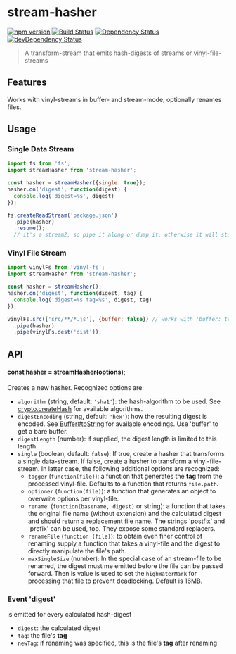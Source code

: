 # stream-hasher

[![npm version](https://img.shields.io/npm/v/stream-hasher.svg?style=flat-square)](https://www.npmjs.com/package/stream-hasher)
[![Build Status](https://secure.travis-ci.org/tapirdata/stream-hasher.png?branch=master)](https://travis-ci.org/tapirdata/stream-hasher) 
[![Dependency Status](https://david-dm.org/tapirdata/stream-hasher.svg)](https://david-dm.org/tapirdata/stream-hasher)
[![devDependency Status](https://david-dm.org/tapirdata/stream-hasher/dev-status.svg)](https://david-dm.org/tapirdata/stream-hasher#info=devDependencies)

> A transform-stream that emits hash-digests of streams or vinyl-file-streams

## Features

Works with vinyl-streams in buffer- and stream-mode, optionally renames files.

## Usage

### Single Data Stream

``` js
import fs from 'fs';
import streamHasher from 'stream-hasher';

const hasher = streamHasher({single: true});
hasher.on('digest', function(digest) {
  console.log('digest=%s', digest)
});

fs.createReadStream('package.json')
  .pipe(hasher)
  .resume();
  // it's a stream2, so pipe it along or dump it, otherwise it will stuck.
```

### Vinyl File Stream

``` js
import vinylFs from 'vinyl-fs';
import streamHasher from 'stream-hasher';

const hasher = streamHasher();
hasher.on('digest', function(digest, tag) {
  console.log('digest=%s tag=%s', digest, tag)
});

vinylFs.src(['src/**/*.js'], {buffer: false}) // works with 'buffer: true', too 
  .pipe(hasher)
  .pipe(vinylFs.dest('dist'));

```

## API

#### const hasher = streamHasher(options);

Creates a new hasher. Recognized options are:

- `algorithm` (string, default: `'sha1'`): the hash-algorithm to be used. See [crypto.createHash](https://nodejs.org/api/crypto.html#crypto_crypto_createhash_algorithm) for available algorithms.
- `digestEncoding` (string, default: `'hex'`): how the resulting digest is encoded. See [Buffer#toString](https://nodejs.org/api/buffer.html#buffer_buf_tostring_encoding_start_end) for available encodings. Use 'buffer' to get a bare buffer.
- `digestLength` (number): if supplied, the digest length is limited to this length.
- `single` (boolean, default: `false`): If true, create a hasher that transforms a single data-stream. If false, create a hasher to transform a vinyl-file-stream. In latter case, the following additional options are recognized:
  - `tagger` (`function(file)`): a function that generates the **tag** from the processed vinyl-file. Defaults to a function that returns `file.path`.
  - `optioner` (`function(file)`): a function that generates an object to overwrite options per vinyl-file.
  - `rename`: (`function(basename, digest)` or string): a function that takes the original file name (without extension) and the calculated digest and should return a replacement file name. The strings 'postfix' and 'prefix' can be used, too. They expose some standard replacers.
  - `renameFile` (`function (file)`): to obtain even finer control of renaming supply a function that takes a vinyl-file and the digest to directly manipulate the file's path. 
  - `maxSingleSize` (number): In the special case of an stream-file to be renamed, the digest must me emitted before the file can be passed forward. Then is value is used to set the `highWaterMark` for processing that file to prevent deadlocking. Default is 16MB.

### Event 'digest'

is emitted for every calculated hash-digest

- `digest`: the calculated digest
- `tag`: the file's **tag**
- `newTag`: if renaming was specified, this is the file's **tag** after renaming


